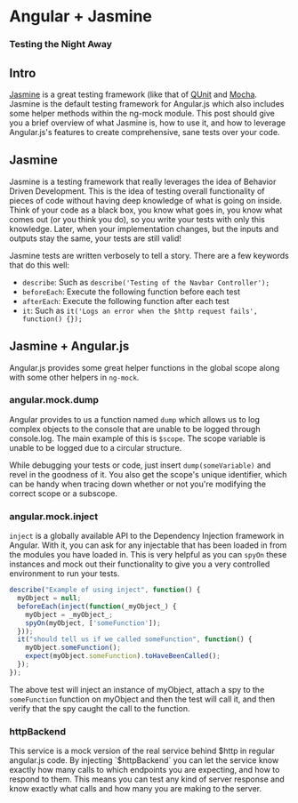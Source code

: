 # Angular + Jasmine #

### Testing the Night Away ###

## Intro ##

[Jasmine](http://pivotal.github.io/jasmine/) is a great testing framework (like
that of [QUnit](http://qunitjs.com/) and
[Mocha](http://visionmedia.github.io/mocha/). Jasmine is the default testing
framework for Angular.js which also includes some helper methods within the
ng-mock module. This post should give you a brief overview of what Jasmine is,
how to use it, and how to leverage Angular.js's features to create
comprehensive, sane tests over your code.

## Jasmine ##

Jasmine is a testing framework that really leverages the idea of Behavior
Driven Development. This is the idea of testing overall functionality of pieces
of code without having deep knowledge of what is going on inside. Think of your
code as a black box, you know what goes in, you know what comes out (or you
think you do), so you write your tests with only this knowledge. Later, when
your implementation changes, but the inputs and outputs stay the same, your
tests are still valid!

Jasmine tests are written verbosely to tell a story. There are a few keywords
that do this well:

*  `describe`: Such as `describe('Testing of the Navbar Controller');`
*  `beforeEach`: Execute the following function before each test
*  `afterEach`: Execute the following function after each test
*  `it`: Such as `it('Logs an error when the $http request fails', function() {});`

## Jasmine + Angular.js ##

Angular.js provides some great helper functions in the global scope along with
some other helpers in `ng-mock`.

### angular.mock.dump ###

Angular provides to us a function named `dump` which allows us to log complex
objects to the console that are unable to be logged through console.log. The
main example of this is `$scope`. The scope variable is unable to be logged due
to a circular structure.

While debugging your tests or code, just insert `dump(someVariable)` and revel
in the goodness of it. You also get the scope's unique identifier, which can be
handy when tracing down whether or not you're modifying the correct scope or a
subscope.

### angular.mock.inject ###

`inject` is a globally available API to the Dependency Injection framework in
Angular. With it, you can ask for any injectable that has been loaded in from
the modules you have loaded in. This is very helpful as you can `spyOn` these
instances and mock out their functionality to give you a very controlled
environment to run your tests.

```javascript
describe("Example of using inject", function() {
  myObject = null;
  beforeEach(inject(function(_myObject_) {
    myObject = _myObject_;
    spyOn(myObject, ['someFunction']);
  }));
  it("should tell us if we called someFunction", function() {
    myObject.someFunction();
    expect(myObject.someFunction).toHaveBeenCalled();
  });
});
```

The above test will inject an instance of myObject, attach a spy to the
`someFunction` function on myObject and then the test will call it, and then
verify that the spy caught the call to the function.

### httpBackend ###

This service is a mock version of the real service behind $http in regular
angular.js code. By injecting `$httpBackend` you can let the service know
exactly how many calls to which endpoints you are expecting, and how to respond
to them. This means you can test any kind of server response and know exactly
what calls and how many you are making to the server.


